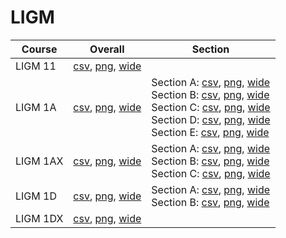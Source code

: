 # LIGM

| Course | Overall | Section |
| ------ | ------- | ------- |
| LIGM 11 | [csv](https://github.com/UCSD-Historical-Enrollment-Data/2022Fall/blob/main/overall/LIGM%2011.csv), [png](https://raw.githubusercontent.com/UCSD-Historical-Enrollment-Data/2022Fall/main/plot_overall/LIGM%2011.png), [wide](https://raw.githubusercontent.com/UCSD-Historical-Enrollment-Data/2022Fall/main/plot_overall_wide/LIGM%2011.png) |  |
| LIGM 1A | [csv](https://github.com/UCSD-Historical-Enrollment-Data/2022Fall/blob/main/overall/LIGM%201A.csv), [png](https://raw.githubusercontent.com/UCSD-Historical-Enrollment-Data/2022Fall/main/plot_overall/LIGM%201A.png), [wide](https://raw.githubusercontent.com/UCSD-Historical-Enrollment-Data/2022Fall/main/plot_overall_wide/LIGM%201A.png) | Section A: [csv](https://github.com/UCSD-Historical-Enrollment-Data/2022Fall/blob/main/section/LIGM%201A_A.csv), [png](https://raw.githubusercontent.com/UCSD-Historical-Enrollment-Data/2022Fall/main/plot_section/LIGM%201A_A.png), [wide](https://raw.githubusercontent.com/UCSD-Historical-Enrollment-Data/2022Fall/main/plot_section_wide/LIGM%201A_A.png)<br>Section B: [csv](https://github.com/UCSD-Historical-Enrollment-Data/2022Fall/blob/main/section/LIGM%201A_B.csv), [png](https://raw.githubusercontent.com/UCSD-Historical-Enrollment-Data/2022Fall/main/plot_section/LIGM%201A_B.png), [wide](https://raw.githubusercontent.com/UCSD-Historical-Enrollment-Data/2022Fall/main/plot_section_wide/LIGM%201A_B.png)<br>Section C: [csv](https://github.com/UCSD-Historical-Enrollment-Data/2022Fall/blob/main/section/LIGM%201A_C.csv), [png](https://raw.githubusercontent.com/UCSD-Historical-Enrollment-Data/2022Fall/main/plot_section/LIGM%201A_C.png), [wide](https://raw.githubusercontent.com/UCSD-Historical-Enrollment-Data/2022Fall/main/plot_section_wide/LIGM%201A_C.png)<br>Section D: [csv](https://github.com/UCSD-Historical-Enrollment-Data/2022Fall/blob/main/section/LIGM%201A_D.csv), [png](https://raw.githubusercontent.com/UCSD-Historical-Enrollment-Data/2022Fall/main/plot_section/LIGM%201A_D.png), [wide](https://raw.githubusercontent.com/UCSD-Historical-Enrollment-Data/2022Fall/main/plot_section_wide/LIGM%201A_D.png)<br>Section E: [csv](https://github.com/UCSD-Historical-Enrollment-Data/2022Fall/blob/main/section/LIGM%201A_E.csv), [png](https://raw.githubusercontent.com/UCSD-Historical-Enrollment-Data/2022Fall/main/plot_section/LIGM%201A_E.png), [wide](https://raw.githubusercontent.com/UCSD-Historical-Enrollment-Data/2022Fall/main/plot_section_wide/LIGM%201A_E.png) |
| LIGM 1AX | [csv](https://github.com/UCSD-Historical-Enrollment-Data/2022Fall/blob/main/overall/LIGM%201AX.csv), [png](https://raw.githubusercontent.com/UCSD-Historical-Enrollment-Data/2022Fall/main/plot_overall/LIGM%201AX.png), [wide](https://raw.githubusercontent.com/UCSD-Historical-Enrollment-Data/2022Fall/main/plot_overall_wide/LIGM%201AX.png) | Section A: [csv](https://github.com/UCSD-Historical-Enrollment-Data/2022Fall/blob/main/section/LIGM%201AX_A.csv), [png](https://raw.githubusercontent.com/UCSD-Historical-Enrollment-Data/2022Fall/main/plot_section/LIGM%201AX_A.png), [wide](https://raw.githubusercontent.com/UCSD-Historical-Enrollment-Data/2022Fall/main/plot_section_wide/LIGM%201AX_A.png)<br>Section B: [csv](https://github.com/UCSD-Historical-Enrollment-Data/2022Fall/blob/main/section/LIGM%201AX_B.csv), [png](https://raw.githubusercontent.com/UCSD-Historical-Enrollment-Data/2022Fall/main/plot_section/LIGM%201AX_B.png), [wide](https://raw.githubusercontent.com/UCSD-Historical-Enrollment-Data/2022Fall/main/plot_section_wide/LIGM%201AX_B.png)<br>Section C: [csv](https://github.com/UCSD-Historical-Enrollment-Data/2022Fall/blob/main/section/LIGM%201AX_C.csv), [png](https://raw.githubusercontent.com/UCSD-Historical-Enrollment-Data/2022Fall/main/plot_section/LIGM%201AX_C.png), [wide](https://raw.githubusercontent.com/UCSD-Historical-Enrollment-Data/2022Fall/main/plot_section_wide/LIGM%201AX_C.png) |
| LIGM 1D | [csv](https://github.com/UCSD-Historical-Enrollment-Data/2022Fall/blob/main/overall/LIGM%201D.csv), [png](https://raw.githubusercontent.com/UCSD-Historical-Enrollment-Data/2022Fall/main/plot_overall/LIGM%201D.png), [wide](https://raw.githubusercontent.com/UCSD-Historical-Enrollment-Data/2022Fall/main/plot_overall_wide/LIGM%201D.png) | Section A: [csv](https://github.com/UCSD-Historical-Enrollment-Data/2022Fall/blob/main/section/LIGM%201D_A.csv), [png](https://raw.githubusercontent.com/UCSD-Historical-Enrollment-Data/2022Fall/main/plot_section/LIGM%201D_A.png), [wide](https://raw.githubusercontent.com/UCSD-Historical-Enrollment-Data/2022Fall/main/plot_section_wide/LIGM%201D_A.png)<br>Section B: [csv](https://github.com/UCSD-Historical-Enrollment-Data/2022Fall/blob/main/section/LIGM%201D_B.csv), [png](https://raw.githubusercontent.com/UCSD-Historical-Enrollment-Data/2022Fall/main/plot_section/LIGM%201D_B.png), [wide](https://raw.githubusercontent.com/UCSD-Historical-Enrollment-Data/2022Fall/main/plot_section_wide/LIGM%201D_B.png) |
| LIGM 1DX | [csv](https://github.com/UCSD-Historical-Enrollment-Data/2022Fall/blob/main/overall/LIGM%201DX.csv), [png](https://raw.githubusercontent.com/UCSD-Historical-Enrollment-Data/2022Fall/main/plot_overall/LIGM%201DX.png), [wide](https://raw.githubusercontent.com/UCSD-Historical-Enrollment-Data/2022Fall/main/plot_overall_wide/LIGM%201DX.png) |  |

